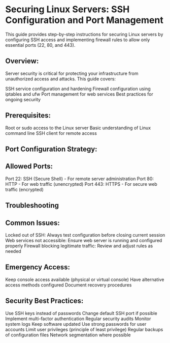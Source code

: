 # Securing Linux Servers: SSH Configuration and Port Management
This guide provides step-by-step instructions for securing Linux servers by configuring SSH access and implementing firewall rules to allow only essential ports (22, 80, and 443).

## Overview:
Server security is critical for protecting your infrastructure from unauthorized access and attacks. This guide covers:

SSH service configuration and hardening
Firewall configuration using iptables and ufw
Port management for web services
Best practices for ongoing security

## Prerequisites:

Root or sudo access to the Linux server
Basic understanding of Linux command line
SSH client for remote access

## Port Configuration Strategy:
## Allowed Ports:

Port 22: SSH (Secure Shell) - For remote server administration
Port 80: HTTP - For web traffic (unencrypted)
Port 443: HTTPS - For secure web traffic (encrypted)

## Troubleshooting
## Common Issues:

Locked out of SSH: Always test configuration before closing current session
Web services not accessible: Ensure web server is running and configured properly
Firewall blocking legitimate traffic: Review and adjust rules as needed

## Emergency Access:

Keep console access available (physical or virtual console)
Have alternative access methods configured
Document recovery procedures

## Security Best Practices:

Use SSH keys instead of passwords
Change default SSH port if possible
Implement multi-factor authentication
Regular security audits
Monitor system logs
Keep software updated
Use strong passwords for user accounts
Limit user privileges (principle of least privilege)
Regular backups of configuration files
Network segmentation where possible
